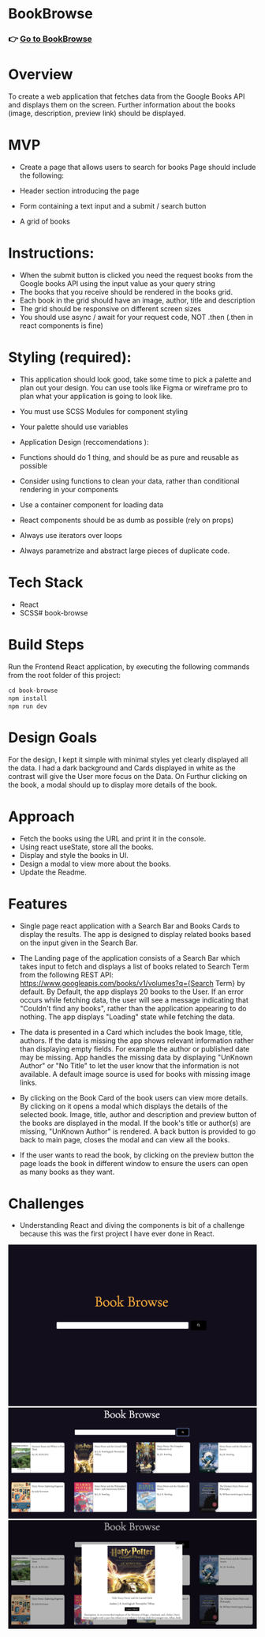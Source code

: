 # BookBrowse
### 👉 [Go to BookBrowse](https://bookbrowse.netlify.app/)


# Overview
To create a web application that fetches data from the Google Books API and displays them on the screen. Further information about the books (image, description, preview link) should be displayed. 


# MVP
- Create a page that allows users to search for books Page should include the following:

- Header section introducing the page

- Form containing a text input and a submit / search button

- A grid of books

# Instructions:

- When the submit button is clicked you need the request books from the Google books API using the input value as your query string
- The books that you receive should be rendered in the books grid.
- Each book in the grid should have an image, author, title and description
- The grid should be responsive on different screen sizes
- You should use async / await for your request code, NOT .then (.then in react components is fine)

# Styling (required):

- This application should look good, take some time to pick a palette and plan out your design. You can use tools like Figma or wireframe pro to plan what your application is going to look like.

- You must use SCSS Modules for component styling
- Your palette should use variables
- Application Design (reccomendations ):

- Functions should do 1 thing, and should be as pure and reusable as possible
- Consider using functions to clean your data, rather than conditional rendering in your components
- Use a container component for loading data
- React components should be as dumb as possible (rely on props)
- Always use iterators over loops
- Always parametrize and abstract large pieces of duplicate code.

# Tech Stack

- React
- SCSS# book-browse

# Build Steps
Run the Frontend React application, by executing the following commands from the root folder of this project:

```
cd book-browse
npm install
npm run dev
```

# Design Goals
For the design, I kept it simple with minimal styles yet clearly displayed all the data. I had a dark background and Cards displayed in white as the contrast will give the User more focus on the Data. On Furthur clicking on the book, a modal should up to display more details of the book.

# Approach
* Fetch the books using the URL and print it in the console.
* Using react useState, store all the books.
* Display and style the books in UI.
* Design a modal to view more about the books.
* Update the Readme.

# Features
* Single page react application with a Search Bar and Books Cards to display the results. The app is designed to display related books based on the input given in the Search Bar.

* The Landing page of the application consists of a Search Bar which takes input to fetch and displays a list of books related to Search Term from the following REST API: https://www.googleapis.com/books/v1/volumes?q={Search Term} by default. By Default, the app displays 20 books to the User. If an error occurs while fetching data, the user will see a message indicating that "Couldn't find any books", rather than the application appearing to do nothing. The app displays "Loading" state while fetching the data.

* The data is presented in a Card which includes the book Image, title, authors. If the data is missing the app shows relevant information rather than displaying empty fields. For example the author or published date may be missing. App handles the missing data by displaying "UnKnown Author" or "No Title" to let the user know that the information is not available. A default image source is used for books with missing image links.

* By clicking on the Book Card of the book users can view more details. By clicking on it opens a modal which displays the details of the selected book. Image, title, author and description and preview button of the books are displayed in the modal. If the book's title or author(s) are missing, "UnKnown Author" is rendered. A back button is provided to go back to main page, closes the modal and can view all the books.

* If the user wants to read the book, by clicking on the preview button the page loads the book in different window to ensure the users can open as many books as they want.


# Challenges

* Understanding React and diving the components is bit of a challenge because this was the first project I have ever done in React.


![Google books Landing Page](public/one.png)
![Google books App - List of all Books](public/two.png)
![Google books Modal](public/three.png)


